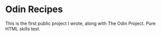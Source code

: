 # Odin Recipes

This is the first public project I wrote, along with The Odin Project. Pure HTML skills test.